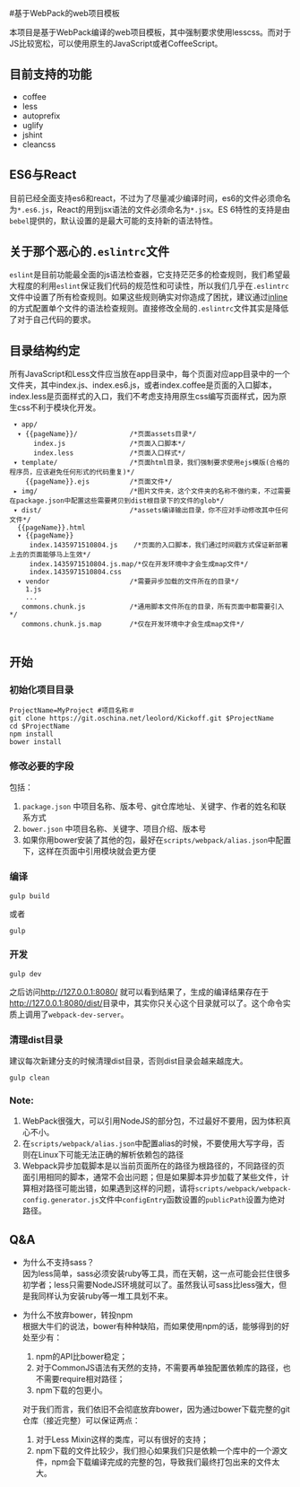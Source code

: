 #基于WebPack的web项目模板

本项目是基于WebPack编译的web项目模板，其中强制要求使用lesscss。而对于JS比较宽松，可以使用原生的JavaScript或者CoffeeScript。

## 目前支持的功能

* coffee
* less
* autoprefix
* uglify
* jshint
* cleancss

## ES6与React
  目前已经全面支持es6和react，不过为了尽量减少编译时间，es6的文件必须命名为`*.es6.js`，React的用到jsx语法的文件必须命名为`*.jsx`。ES 6特性的支持是由`bebel`提供的，默认设置的是最大可能的支持新的语法特性。

## 关于那个恶心的`.eslintrc`文件
  `eslint`是目前功能最全面的js语法检查器，它支持茫茫多的检查规则，我们希望最大程度的利用`eslint`保证我们代码的规范性和可读性，所以我们几乎在`.eslintrc`文件中设置了所有检查规则。如果这些规则确实对你造成了困扰，建议通过[inline](http://eslint.org/docs/user-guide/configuring)的方式配置单个文件的语法检查规则。直接修改全局的`.eslintrc`文件其实是降低了对于自己代码的要求。

## 目录结构约定

所有JavaScript和Less文件应当放在app目录中，每个页面对应app目录中的一个文件夹，其中index.js、index.es6.js，或者index.coffee是页面的入口脚本，index.less是页面样式的入口，我们不考虑支持用原生css编写页面样式，因为原生css不利于模块化开发。

```
 ▾ app/
  ▾ {{pageName}}/             /*页面assets目录*/
      index.js                /*页面入口脚本*/
      index.less              /*页面入口样式*/
 ▾ template/                  /*页面html目录，我们强制要求使用ejs模版(合格的程序员，应该避免任何形式的代码重复)*/
    {{pageName}}.ejs          /*页面文件*/
 ▸ img/                       /*图片文件夹，这个文件夹的名称不做约束，不过需要在package.json中配置这些需要拷贝到dist根目录下的文件的glob*/
 ▾ dist/                      /*assets编译输出目录，你不应对手动修改其中任何文件*/
  {{pageName}}.html
  ▾ {{pageName}}
     index.1435971510804.js    /*页面的入口脚本，我们通过时间戳方式保证新部署上去的页面能够马上生效*/
     index.1435971510804.js.map/*仅在开发环境中才会生成map文件*/
     index.1435971510804.css
  ▾ vendor                    /*需要异步加载的文件所在的目录*/
    1.js
    ...
   commons.chunk.js           /*通用脚本文件所在的目录，所有页面中都需要引入*/
   commons.chunk.js.map       /*仅在开发环境中才会生成map文件*/
  
```

## 开始

### 初始化项目目录
```
ProjectName=MyProject #项目名称＃
git clone https://git.oschina.net/leolord/Kickoff.git $ProjectName
cd $ProjectName
npm install
bower install
```
### 修改必要的字段
包括：

1. `package.json` 中项目名称、版本号、git仓库地址、关键字、作者的姓名和联系方式
2. `bower.json` 中项目名称、关键字、项目介绍、版本号
4. 如果你用bower安装了其他的包，最好在`scripts/webpack/alias.json`中配置下，这样在页面中引用模块就会更方便

### 编译

```shell
gulp build
```
或者

```shell
gulp
```

### 开发

```
gulp dev
```

之后访问<http://127.0.0.1:8080/> 就可以看到结果了，生成的编译结果存在于<http://127.0.0.1:8080/dist/>目录中，其实你只关心这个目录就可以了。这个命令实质上调用了`webpack-dev-server`。

### 清理dist目录
建议每次新建分支的时候清理dist目录，否则dist目录会越来越庞大。

```shell
gulp clean
```


### Note:

1. WebPack很强大，可以引用NodeJS的部分包，不过最好不要用，因为体积真心不小。
2. 在`scripts/webpack/alias.json`中配置alias的时候，不要使用大写字母，否则在Linux下可能无法正确的解析依赖包的路径
3. Webpack异步加载脚本是以当前页面所在的路径为根路径的，不同路径的页面引用相同的脚本，通常不会出问题；但是如果脚本异步加载了某些文件，计算相对路径可能出错，如果遇到这样的问题，请将`scripts/webpack/webpack-config.generator.js`文件中`configEntry`函数设置的`publicPath`设置为绝对路径。

## Q&A
* 为什么不支持sass？  
  因为less简单，sass必须安装ruby等工具，而在天朝，这一点可能会拦住很多初学者；less只需要NodeJS环境就可以了。虽然我认可sass比less强大，但是我同样认为安装ruby等一堆工具划不来。

* 为什么不放弃bower，转投npm  
  根据大牛们的说法，bower有种种缺陷，而如果使用npm的话，能够得到的好处至少有： 
  1. npm的API比bower稳定； 
  2. 对于CommonJS语法有天然的支持，不需要再单独配置依赖库的路径，也不需要require相对路径； 
  3. npm下载的包更小。  
  
  对于我们而言，我们依旧不会彻底放弃bower，因为通过bower下载完整的git仓库（接近完整）可以保证两点：
  
    1. 对于Less Mixin这样的类库，可以有很好的支持； 
    2. npm下载的文件比较少，我们担心如果我们只是依赖一个库中的一个源文件，npm会下载编译完成的完整的包，导致我们最终打包出来的文件太大。

